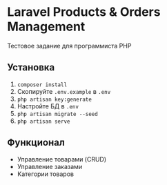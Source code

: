 # Laravel Products & Orders Management

Тестовое задание для программиста PHP

## Установка

1. `composer install`
2. Скопируйте `.env.example` в `.env`
3. `php artisan key:generate`
4. Настройте БД в `.env`
5. `php artisan migrate --seed`
6. `php artisan serve`

## Функционал

- Управление товарами (CRUD)
- Управление заказами
- Категории товаров
